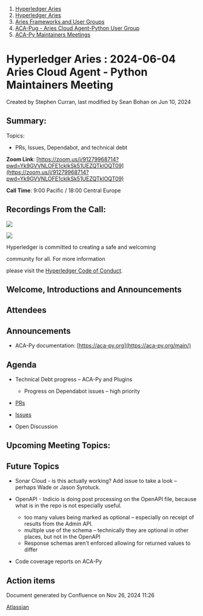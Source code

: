 1. [Hyperledger Aries](index.html)
2. [Hyperledger Aries](Hyperledger-Aries_18481154.html)
3. [Aries Frameworks and User Groups](Aries-Frameworks-and-User-Groups_18481290.html)
4. [ACA-Pug - Aries Cloud Agent-Python User Group](ACA-Pug---Aries-Cloud-Agent-Python-User-Group_18484248.html)
5. [ACA-Py Maintainers Meetings](ACA-Py-Maintainers-Meetings_18506202.html)

# Hyperledger Aries : 2024-06-04 Aries Cloud Agent - Python Maintainers Meeting

Created by Stephen Curran, last modified by Sean Bohan on Jun 10, 2024

## Summary:

Topics:

- PRs, Issues, Dependabot, and technical debt

**Zoom Link**: [https://zoom.us/j/91279968714?pwd=Yk9GVVNLOFE1cklkSk51UEZQTklOQT09](https://zoom.us/j/91279968714?pwd=Yk9GVVNLOFE1cklkSk51UEZQTklOQT09)

**Call Time**: 9:00 Pacific / 18:00 Central Europe

## Recordings From the Call:

![](https://wiki.hyperledger.org/download/attachments/29034696/Antitrustnotice.png?version=1&modificationDate=1581695654000&api=v2)

![](https://wiki.hyperledger.org/download/attachments/2392771/welcome.png?version=2&modificationDate=1572450107000&api=v2)

Hyperledger is committed to creating a safe and welcoming

community for all. For more information

please visit the [Hyperledger Code of Conduct](https://lf-hyperledger.atlassian.net/wiki/display/HYP/Hyperledger+Code+of+Conduct).

## Welcome, Introductions and Announcements

## Attendees

## Announcements

- ACA-Py documentation: [https://aca-py.org](https://aca-py.org/main/)

## Agenda

- Technical Debt progress – ACA-Py and Plugins
  
  - Progress on Dependabot issues – high priority
- [PRs](https://github.com/hyperledger/aries-cloudagent-python/pulls)
- [Issues](https://github.com/hyperledger/aries-cloudagent-python/issues)
- Open Discussion

## Upcoming Meeting Topics:

## Future Topics

- Sonar Cloud - is this actually working? Add issue to take a look – perhaps Wade or Jason Syrotuck.
- OpenAPI - Indicio is doing post processing on the OpenAPI file, because what is in the repo is not especially useful.
  
  - too many values being marked as optional – especially on receipt of results from the Admin API.
  - multiple use of the schema – technically they are optional in other places, but not in the OpenAPI
  - Response schemas aren't enforced allowing for returned values to differ
- Code coverage reports on ACA-Py

## Action items

Document generated by Confluence on Nov 26, 2024 11:26

[Atlassian](http://www.atlassian.com/)
